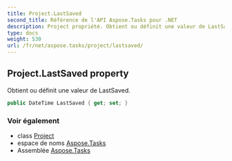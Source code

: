 ```yaml
---
title: Project.LastSaved
second_title: Référence de l'API Aspose.Tasks pour .NET
description: Project propriété. Obtient ou définit une valeur de LastSaved.
type: docs
weight: 530
url: /fr/net/aspose.tasks/project/lastsaved/
---
```

## Project.LastSaved property

Obtient ou définit une valeur de LastSaved.

```csharp
public DateTime LastSaved { get; set; }
```

### Voir également

* class [Project](../)
* espace de noms [Aspose.Tasks](../../project/)
* Assemblée [Aspose.Tasks](../../../)


